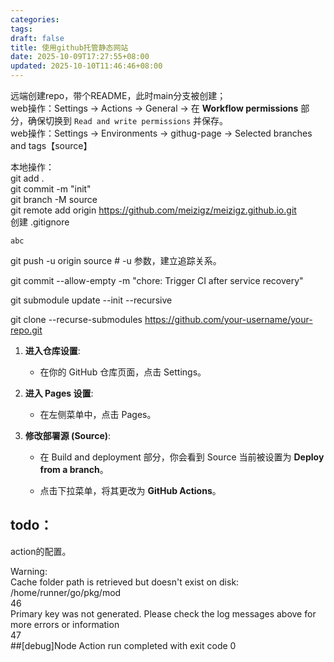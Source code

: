 ```yaml
---
categories:
tags:
draft: false
title: 使用github托管静态网站
date: 2025-10-09T17:27:55+08:00
updated: 2025-10-10T11:46:46+08:00
---
```

远端创建repo，带个README，此时main分支被创建；  
web操作：Settings -> Actions -> General -> 在 **Workflow permissions** 部分，确保切换到 `Read and write permissions` 并保存。  
web操作：Settings -> Environments -> githug-page -> Selected branches and tags【source】

本地操作：  
git add .  
git commit -m "init"  
git branch -M source  
git remote add origin https://github.com/meizigz/meizigz.github.io.git  
创建 .gitignore  
```text
abc
```
git push -u origin source # -u 参数，建立追踪关系。


git commit --allow-empty -m "chore: Trigger CI after service recovery"

git submodule update --init --recursive

git clone --recurse-submodules https://github.com/your-username/your-repo.git

1. **进入仓库设置**:
    
    - 在你的 GitHub 仓库页面，点击 Settings。
        
2. **进入 Pages 设置**:
    
    - 在左侧菜单中，点击 Pages。
        
3. **修改部署源 (Source)**:
    
    - 在 Build and deployment 部分，你会看到 Source 当前被设置为 **Deploy from a branch**。
        
    - 点击下拉菜单，将其更改为 **GitHub Actions**。

## todo：

action的配置。


Warning:  
Cache folder path is retrieved but doesn't exist on disk: /home/runner/go/pkg/mod  
46  
Primary key was not generated. Please check the log messages above for more errors or information  
47  
##[debug]Node Action run completed with exit code 0


